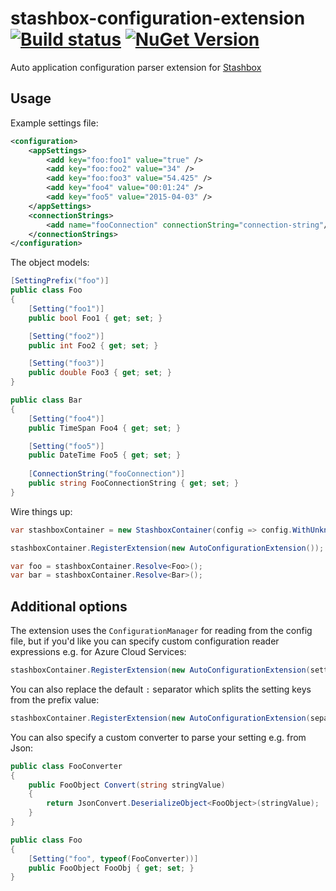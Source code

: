 # stashbox-configuration-extension [![Build status](https://ci.appveyor.com/api/projects/status/4uopj58p4dw4wh4p/branch/master?svg=true)](https://ci.appveyor.com/project/pcsajtai/stashbox-configuration-extension/branch/master) [![NuGet Version](https://buildstats.info/nuget/Stashbox.Configuration)](https://www.nuget.org/packages/Stashbox.Configuration/)
Auto application configuration parser extension for [Stashbox](https://github.com/z4kn4fein/stashbox)

## Usage
Example settings file:
```xml
<configuration>
    <appSettings>
        <add key="foo:foo1" value="true" />
        <add key="foo:foo2" value="34" />
        <add key="foo:foo3" value="54.425" />
        <add key="foo4" value="00:01:24" />
        <add key="foo5" value="2015-04-03" />
    </appSettings>
    <connectionStrings>
        <add name="fooConnection" connectionString="connection-string"/>
    </connectionStrings>
</configuration>
```
The object models:
```c#
[SettingPrefix("foo")]
public class Foo
{
    [Setting("foo1")]
    public bool Foo1 { get; set; }

    [Setting("foo2")]
    public int Foo2 { get; set; }

    [Setting("foo3")]
    public double Foo3 { get; set; }
}

public class Bar
{
    [Setting("foo4")]
    public TimeSpan Foo4 { get; set; }

    [Setting("foo5")]
    public DateTime Foo5 { get; set; }
    
    [ConnectionString("fooConnection")]
    public string FooConnectionString { get; set; }
}
```
Wire things up:
```c#
var stashboxContainer = new StashboxContainer(config => config.WithUnknownTypeResolution());

stashboxContainer.RegisterExtension(new AutoConfigurationExtension());

var foo = stashboxContainer.Resolve<Foo>();
var bar = stashboxContainer.Resolve<Bar>();
```
## Additional options
The extension uses the `ConfigurationManager` for reading from the config file, but if you'd like you can specify custom configuration reader expressions e.g. for Azure Cloud Services:
```c#
stashboxContainer.RegisterExtension(new AutoConfigurationExtension(settingReader: key => CloudConfiguration.GetSetting(key)));
```
You can also replace the default `:` separator which splits the setting keys from the prefix value:
```c#
stashboxContainer.RegisterExtension(new AutoConfigurationExtension(separator: "-"));
```
You can also specify a custom converter to parse your setting e.g. from Json:
```c#
public class FooConverter
{
    public FooObject Convert(string stringValue)
    {
        return JsonConvert.DeserializeObject<FooObject>(stringValue);
    }
}

public class Foo
{
    [Setting("foo", typeof(FooConverter))]
    public FooObject FooObj { get; set; }
}
```
